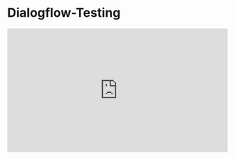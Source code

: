 # Dialogflow-Testing

<div style="position: relative; padding-bottom: 56.25%; height: 0;">
<iframe src="https://www.loom.com/embed/b7ddf774e05240f996e033c13793f77f?sid=efa37ab9-5b91-482d-b7c6-43bc0359dacc" frameborder="0" webkitallowfullscreen mozallowfullscreen allowfullscreen style="position: absolute; top: 0; left: 0; width: 100%; height: 100%;"></iframe>
</div>